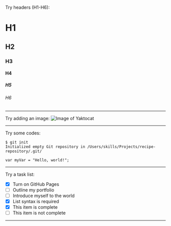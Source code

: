 Try headers (H1-H6):
# H1
## H2
### H3
#### H4
##### H5
###### H6

______________________________________
Try adding an image:
![Image of Yaktocat](https://octodex.github.com/images/yaktocat.png)
______________________________________
Try some codes:
```
$ git init
Initialized empty Git repository in /Users/skills/Projects/recipe-repository/.git/
```

```
var myVar = "Hello, world!";
```
______________________________________
Try a task list:
- [x] Turn on GitHub Pages
- [ ] Outline my portfolio
- [ ] Introduce myself to the world
- [x] List syntax is required
- [x] This item is complete
- [ ] This item is not complete
______________________________________
